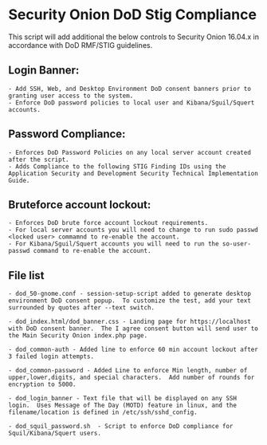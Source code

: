 # Security Onion DoD Stig Compliance
This script will add additional the below controls to Security Onion 16.04.x in accordance with DoD RMF/STIG guidelines.  

## Login Banner:
    - Add SSH, Web, and Desktop Environment DoD consent banners prior to granting user access to the system.
    - Enforce DoD password policies to local user and Kibana/Sguil/Squert accounts.

## Password Compliance:
    - Enforces DoD Password Policies on any local server account created after the script.
    - Adds Compliance to the following STIG Finding IDs using the Application Security and Development Security Technical Implementation Guide.
    
## Bruteforce account lockout:
    - Enforces DoD brute force account lockout requirements.
    - For local server accounts you will need to change to run sudo passwd <locked user> commamnd to re-enable the account.
    - For Kibana/Sguil/Squert accounts you will need to run the so-user-passwd command to re-enable the account.
       
## File list

    - dod_50-gnome.conf - session-setup-script added to generate desktop environment DoD consent popup.  To customize the test, add your text surrounded by quotes after --text switch.

    - dod_index.html/dod_banner.css - Landing page for https://localhost with DoD consent banner.  The I agree consent button will send user to the Main Security Onion index.php page.

    - dod_common-auth - Added line to enforce 60 min account lockout after 3 failed login attempts.  

    - dod_common-password - Added Line to enforce Min length, number of upper,lower,digits, and special characters.  Add number of rounds for encryption to 5000.

    - dod_login_banner - Text file that will be displayed on any SSH login.  Uses Message of The Day (MOTD) feature in linux, and the filename/location is defined in /etc/ssh/sshd_config.

    - dod_squil_password.sh  - Script to enforce DoD compliance for Squil/Kibana/Squert users.
